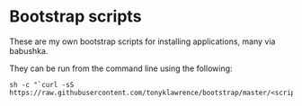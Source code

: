 # Bootstrap scripts

These are my own bootstrap scripts for installing applications, many via babushka.

They can be run from the command line using the following:

``` shell
sh -c "`curl -sS https://raw.githubusercontent.com/tonyklawrence/bootstrap/master/<script>.sh`"
```
